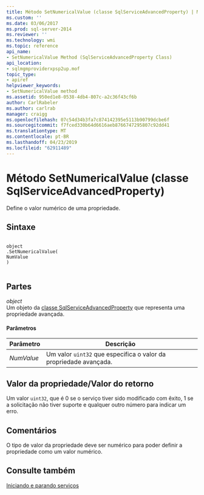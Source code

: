 ```yaml
---
title: Método SetNumericalValue (classe SqlServiceAdvancedProperty) | Microsoft Docs
ms.custom: ''
ms.date: 03/06/2017
ms.prod: sql-server-2014
ms.reviewer: ''
ms.technology: wmi
ms.topic: reference
api_name:
- SetNumericalValue Method (SqlServiceAdvancedProperty Class)
api_location:
- sqlmgmproviderxpsp2up.mof
topic_type:
- apiref
helpviewer_keywords:
- SetNumericalValue method
ms.assetid: 950ed1e8-0538-4db4-807c-a2c36f43cf6b
author: CarlRabeler
ms.author: carlrab
manager: craigg
ms.openlocfilehash: 07c54d34b3fa7c874142395e5113b90799dcbe6f
ms.sourcegitcommit: f7fced330b64d6616aeb8766747295807c92dd41
ms.translationtype: MT
ms.contentlocale: pt-BR
ms.lasthandoff: 04/23/2019
ms.locfileid: "62911489"
---
```

# <a name="setnumericalvalue-method-sqlserviceadvancedproperty-class"></a>Método SetNumericalValue (classe SqlServiceAdvancedProperty)
  Define o valor numérico de uma propriedade.  
  
## <a name="syntax"></a>Sintaxe  
  
```  
  
object  
.SetNumericalValue(  
NumValue  
)  
  
```  
  
## <a name="parts"></a>Partes  
 *object*  
 Um objeto da [classe SqlServiceAdvancedProperty](sqlserviceadvancedproperty-class.md) que representa uma propriedade avançada.  
  
#### <a name="parameters"></a>Parâmetros  
  
|Parâmetro|Descrição|  
|---------------|-----------------|  
|*NumValue*|Um valor `uint32` que especifica o valor da propriedade avançada.|  
  
## <a name="property-valuereturn-value"></a>Valor da propriedade/Valor do retorno  
 Um valor `uint32`, que é 0 se o serviço tiver sido modificado com êxito, 1 se a solicitação não tiver suporte e qualquer outro número para indicar um erro.  
  
## <a name="remarks"></a>Comentários  
 O tipo de valor da propriedade deve ser numérico para poder definir a propriedade como um valor numérico.  
  
## <a name="see-also"></a>Consulte também  
 [Iniciando e parando serviços](https://technet.microsoft.com/library/ms174886\(v=sql.105\).aspx)  
  
  
